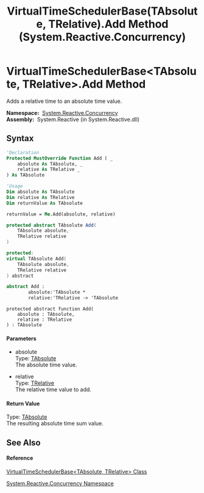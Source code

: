﻿---
title: VirtualTimeSchedulerBase(TAbsolute, TRelative).Add Method  (System.Reactive.Concurrency)
TOCTitle: Add Method
ms:assetid: M:System.Reactive.Concurrency.VirtualTimeSchedulerBase`2.Add(`0,`1)
ms:mtpsurl: https://msdn.microsoft.com/en-us/library/Hh229060(v=VS.103)
ms:contentKeyID: 36068477
ms.date: 06/28/2011
mtps_version: v=VS.103
f1_keywords:
- System.Reactive.Concurrency.VirtualTimeSchedulerBase`2.Add
dev_langs:
- CSharp
- JScript
- VB
- FSharp
- c++
---

# VirtualTimeSchedulerBase\<TAbsolute, TRelative\>.Add Method

Adds a relative time to an absolute time value.

**Namespace:**  [System.Reactive.Concurrency](hh229042\(v=vs.103\).md)  
**Assembly:**  System.Reactive (in System.Reactive.dll)

## Syntax

``` vb
'Declaration
Protected MustOverride Function Add ( _
    absolute As TAbsolute, _
    relative As TRelative _
) As TAbsolute
```

``` vb
'Usage
Dim absolute As TAbsolute
Dim relative As TRelative
Dim returnValue As TAbsolute

returnValue = Me.Add(absolute, relative)
```

``` csharp
protected abstract TAbsolute Add(
    TAbsolute absolute,
    TRelative relative
)
```

``` c++
protected:
virtual TAbsolute Add(
    TAbsolute absolute, 
    TRelative relative
) abstract
```

``` fsharp
abstract Add : 
        absolute:'TAbsolute * 
        relative:'TRelative -> 'TAbsolute 
```

``` jscript
protected abstract function Add(
    absolute : TAbsolute, 
    relative : TRelative
) : TAbsolute
```

#### Parameters

  - absolute  
    Type: [TAbsolute](hh229167\(v=vs.103\).md)  
    The absolute time value.  

<!-- end list -->

  - relative  
    Type: [TRelative](hh229167\(v=vs.103\).md)  
    The relative time value to add.  

#### Return Value

Type: [TAbsolute](hh229167\(v=vs.103\).md)  
The resulting absolute time sum value.  

## See Also

#### Reference

[VirtualTimeSchedulerBase\<TAbsolute, TRelative\> Class](hh229167\(v=vs.103\).md)

[System.Reactive.Concurrency Namespace](hh229042\(v=vs.103\).md)

